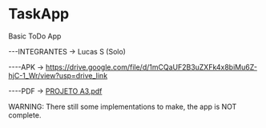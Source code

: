 # TaskApp
 Basic ToDo App

 ---INTEGRANTES -> Lucas S (Solo)

----APK -> https://drive.google.com/file/d/1mCQaUF2B3uZXFk4x8biMu6Z-hjC-1_Wr/view?usp=drive_link

----PDF -> [PROJETO A3.pdf](https://github.com/user-attachments/files/17963553/PROJETO.A3.pdf)

WARNING: There still some implementations to make, the app is NOT complete.

